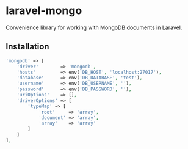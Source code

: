 # laravel-mongo
Convenience library for working with MongoDB documents in Laravel.

## Installation

```php
'mongodb' => [
    'driver'        => 'mongodb',
    'hosts'         => env('DB_HOST', 'localhost:27017'),
    'database'      => env('DB_DATABASE', 'test'),
    'username'      => env('DB_USERNAME', ''),
    'password'      => env('DB_PASSWORD', ''),
    'uriOptions'    => [],
    'driverOptions' => [
        'typeMap' => [
            'root'     => 'array',
            'document' => 'array',
            'array'    => 'array'
        ]
    ]
],
```
